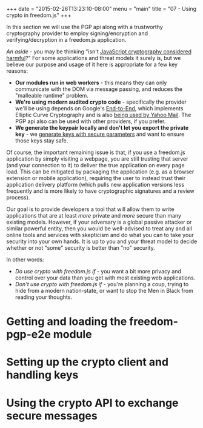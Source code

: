 +++
date = "2015-02-26T13:23:10-08:00"
menu = "main"
title = "07 - Using crypto in freedom.js"
+++

In this section we will use the PGP api along with a trustworthy cryptography
provider to employ signing/encryption and verifying/decryption in a freedom.js
application.

*An aside* - you may be thinking "isn't
 [JavaScript cryptography considered harmful](http://matasano.com/articles/javascript-cryptography/)?"
 For some applications and threat models it surely is, but we believe
 our purpose and usage of it here is appropriate for a few key
 reasons:

- **Our modules run in web workers** - this means they can only
  communicate with the DOM via message passing, and reduces the
  "malleable runtime" problem.
- **We're using modern audited crypto code** - specifically the
  provider we'll be using depends on Google's
  [End-to-End](https://github.com/google/end-to-end), which implements
  Elliptic Curve Cryptography and is also
  [being used by Yahoo Mail](http://yahoo.tumblr.com/post/113708033335/user-focused-security-end-to-end-encryption). The
  PGP api also can be used with other providers, if you prefer.
- **We generate the keypair locally and don't let you export the
  private key** - we
  [generate keys with secure parameters](https://github.com/freedomjs/freedom-pgp-e2e/issues/25)
  and want to ensure those keys stay safe.

Of course, the important remaining issue is that, if you use a
freedom.js application by simply visiting a webpage, you are still
trusting that server (and your connection to it) to deliver the true
application on every page load. This can be mitigated by packaging the
application (e.g. as a browser extension or mobile application),
requiring the user to instead trust their application delivery
platform (which pulls new application versions less frequently and is
more likely to have cryptographic signatures and a review process).

Our goal is to provide developers a tool that will allow them to write
applications that are at least *more* private and *more* secure than
many existing models. However, if your adversary is a global passive
attacker or similar powerful entity, then you would be well-advised to
treat any and all online tools and services with skepticism and do
what you can to take your security into your own hands. It is up to
you and your threat model to decide whether or not "some" security is
better than "no" security.

In other words:

- *Do use crypto with freedom.js if* -  you want a bit more privacy
  and control over your data than you get with most existing web
  applications.
- *Don't use crypto with freedom.js if* - you're planning a coup,
  trying to hide from a modern nation-state, or want to stop the Men
  in Black from reading your thoughts.

# Getting and loading the freedom-pgp-e2e module

# Setting up the crypto client and handling keys

# Using the crypto API to exchange secure messages

